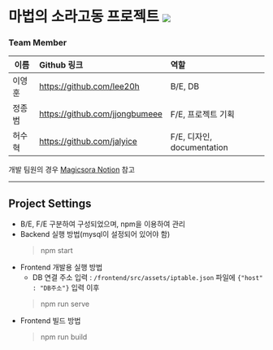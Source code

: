 # 마법의 소라고동 프로젝트 <img src="https://img.shields.io/badge/status-developing-yellow" align = "center"/>

### Team Member
| 이름 | Github 링크 | 역할 |
| --- | :--- | :--- |
| 이영훈 | https://github.com/lee20h | B/E, DB |
| 정종범 | https://github.com/jjongbumeee | F/E, 프로젝트 기획 |
| 허수혁 | https://github.com/jalyice | F/E, 디자인, documentation

개발 팀원의 경우 [Magicsora Notion](https://www.notion.so/c5eb9fa7b231472c92206d088f518e84?v=7fa695f91e55461db3fc68b2fb1306c0) 참고 

---
## Project Settings
- B/E, F/E 구분하여 구성되었으며, npm을 이용하여 관리
- Backend 실행 방법(mysql이 설정되어 있어야 함)
  > npm start  
- Frontend 개발용 실행 방법
  - DB 연결 주소 입력 : `/frontend/src/assets/iptable.json` 파일에 `{"host" : "DB주소"}` 입력 이후
  > npm run serve  
- Frontend 빌드 방법
  > npm run build